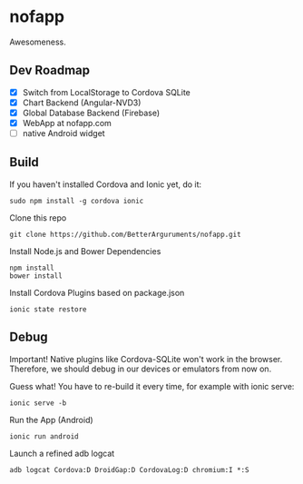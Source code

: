 # nofapp
Awesomeness.

## Dev Roadmap
- [x] Switch from LocalStorage to Cordova SQLite
- [x] Chart Backend (Angular-NVD3)
- [x] Global Database Backend (Firebase)
- [x] WebApp at nofapp.com
- [ ] native Android widget

## Build
If you haven't installed Cordova and Ionic yet, do it:
```
sudo npm install -g cordova ionic
```
Clone this repo
```
git clone https://github.com/BetterArguruments/nofapp.git
```
Install Node.js and Bower Dependencies
```
npm install
bower install
```
Install Cordova Plugins based on package.json
```
ionic state restore
```

## Debug
Important! Native plugins like Cordova-SQLite won't work in the browser. Therefore, we should debug in our devices or emulators from now on.

Guess what! You have to re-build it every time, for example with ionic serve:
```
ionic serve -b
```
Run the App (Android)
```
ionic run android
```
Launch a refined adb logcat
```
adb logcat Cordova:D DroidGap:D CordovaLog:D chromium:I *:S
```
